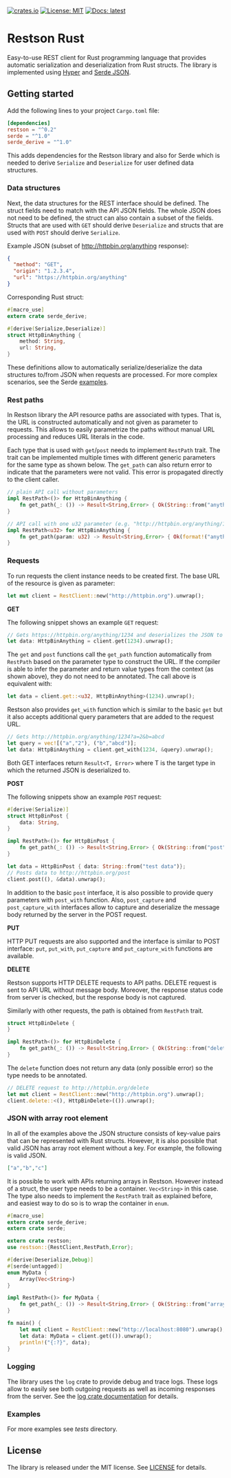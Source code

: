 
[![crates.io](https://img.shields.io/crates/v/restson.svg)](https://crates.io/crates/restson) [![License: MIT](https://img.shields.io/badge/License-MIT-blue.svg)](https://raw.githubusercontent.com/spietika/restson-rust/master/LICENSE) [![Docs: latest](https://img.shields.io/badge/Docs-latest-green.svg)](https://docs.rs/restson/)

# Restson Rust

Easy-to-use REST client for Rust programming language that provides automatic serialization and deserialization from Rust structs. The library is implemented using [Hyper](https://github.com/hyperium/hyper) and [Serde JSON](https://github.com/serde-rs/json).

## Getting started

Add the following lines to your project `Cargo.toml` file:

```toml
[dependencies]
restson = "^0.2"
serde = "^1.0"
serde_derive = "^1.0"
```
This adds dependencies for the Restson library and also for Serde which is needed to derive `Serialize` and `Deserialize` for user defined data structures.

### Data structures

Next, the data structures for the REST interface should be defined. The struct fields need to match with the API JSON fields. The whole JSON does not need to be defined, the struct can also contain a subset of the fields. Structs that are used with `GET` should derive `Deserialize` and structs that are used with `POST` should derive `Serialize`.

Example JSON (subset of http://httpbin.org/anything response):
```json
{
  "method": "GET", 
  "origin": "1.2.3.4", 
  "url": "https://httpbin.org/anything"
}
```
Corresponding Rust struct:
```rust
#[macro_use]
extern crate serde_derive;

#[derive(Serialize,Deserialize)]
struct HttpBinAnything {
    method: String,
    url: String,
}
```

These definitions allow to automatically serialize/deserialize the data structures to/from JSON when requests are processed. For more complex scenarios, see the Serde [examples](https://serde.rs/examples.html).

### Rest paths

In Restson library the API resource paths are associated with types. That is, the URL is constructed automatically and not given as parameter to requests. This allows to easily parametrize the paths without manual URL processing and reduces URL literals in the code.

Each type that is used with `get`/`post` needs to implement `RestPath` trait. The trait can be implemented multiple times with different generic parameters for the same type as shown below. The `get_path` can also return error to indicate that the parameters were not valid. This error is propagated directly to the client caller.

```rust
// plain API call without parameters
impl RestPath<()> for HttpBinAnything {
    fn get_path(_: ()) -> Result<String,Error> { Ok(String::from("anything")) }
}

// API call with one u32 parameter (e.g. "http://httpbin.org/anything/1234")
impl RestPath<u32> for HttpBinAnything {
    fn get_path(param: u32) -> Result<String,Error> { Ok(format!("anything/{}", param)) }
}
```

### Requests

To run requests the client instance needs to be created first. The base URL of the resource is given as parameter:
```rust
let mut client = RestClient::new("http://httpbin.org").unwrap();
```

**GET**

The following snippet shows an example `GET` request:
```rust
// Gets https://httpbin.org/anything/1234 and deserializes the JSON to data variable
let data: HttpBinAnything = client.get(1234).unwrap();
```
The `get` and `post` functions call the `get_path` function automatically from `RestPath` based on the parameter type to construct the URL. If the compiler is able to infer the parameter and return value types from the context (as shown above), they do not need to be annotated. The call above is equivalent with:

```rust
let data = client.get::<u32, HttpBinAnything>(1234).unwrap();
```
Restson also provides `get_with` function which is similar to the basic `get` but it also accepts additional query parameters that are added to the request URL.
```rust
// Gets http://httpbin.org/anything/1234?a=2&b=abcd
let query = vec![("a","2"), ("b","abcd")];
let data: HttpBinAnything = client.get_with(1234, &query).unwrap();
```
Both GET interfaces return `Result<T, Error>` where T is the target type in which the returned JSON is deserialized to.

**POST**

The following snippets show an example `POST` request:
```rust
#[derive(Serialize)]
struct HttpBinPost {
    data: String,
}

impl RestPath<()> for HttpBinPost {
    fn get_path(_: ()) -> Result<String,Error> { Ok(String::from("post")) }
}
```
```rust
let data = HttpBinPost { data: String::from("test data")};
// Posts data to http://httpbin.org/post
client.post((), &data).unwrap();
```
In addition to the basic `post` interface, it is also possible to provide query parameters with `post_with` function. Also, `post_capture` and `post_capture_with` interfaces allow to capture and deserialize the message body returned by the server in the POST request.

**PUT**

HTTP PUT requests are also supported and the interface is similar to POST interface: `put`, `put_with`, `put_capture` and `put_capture_with` functions are available.

**DELETE**

Restson supports HTTP DELETE requests to API paths. DELETE request is sent to API URL without message body. Moreover, the response status code from server is checked, but the response body is not captured.

Similarly with other requests, the path is obtained from `RestPath` trait.

```rust
struct HttpBinDelete {
}

impl RestPath<()> for HttpBinDelete {
    fn get_path(_: ()) -> Result<String,Error> { Ok(String::from("delete")) }
}
```

The `delete` function does not return any data (only possible error) so the type needs to be annotated.

```rust
// DELETE request to http://httpbin.org/delete
let mut client = RestClient::new("http://httpbin.org").unwrap();
client.delete::<(), HttpBinDelete>(()).unwrap();
```

### JSON with array root element

In all of the examples above the JSON structure consists of key-value pairs that can be represented with Rust structs. However, it is also possible that valid JSON has array root element without a key. For example, the following is valid JSON.

```json
["a","b","c"]
```

It is possible to work with APIs returning arrays in Restson. However instead of a struct, the user type needs to be a container. `Vec<String>` in this case. The type also needs to implement the `RestPath` trait as explained before, and easiest way to do so is to wrap the container in `enum`.

```rust
#[macro_use]
extern crate serde_derive;
extern crate serde;

extern crate restson;
use restson::{RestClient,RestPath,Error};

#[derive(Deserialize,Debug)]
#[serde(untagged)]
enum MyData {
    Array(Vec<String>)
}

impl RestPath<()> for MyData {
    fn get_path(_: ()) -> Result<String,Error> { Ok(String::from("array")) }
}

fn main() {
    let mut client = RestClient::new("http://localhost:8080").unwrap();
    let data: MyData = client.get(()).unwrap();
    println!("{:?}", data);
}
```

### Logging
The library uses the `log` crate to provide debug and trace logs. These logs allow to easily see both outgoing requests as well as incoming responses from the server. See the [log crate documentation](https://docs.rs/log/*/log/) for details.

### Examples
For more examples see *tests* directory. 

## License

The library is released under the MIT license. See [LICENSE](https://raw.githubusercontent.com/spietika/restson-rust/master/LICENSE) for details.
